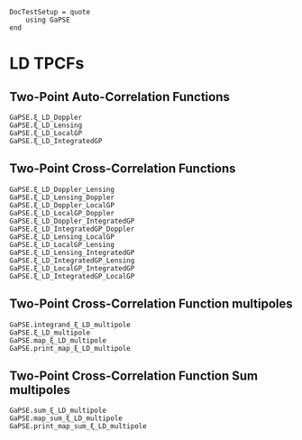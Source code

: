```@meta
DocTestSetup = quote
    using GaPSE
end
```

# LD TPCFs

## Two-Point Auto-Correlation Functions

```@docs
GaPSE.ξ_LD_Doppler
GaPSE.ξ_LD_Lensing
GaPSE.ξ_LD_LocalGP
GaPSE.ξ_LD_IntegratedGP
```

## Two-Point Cross-Correlation Functions

```@docs
GaPSE.ξ_LD_Doppler_Lensing
GaPSE.ξ_LD_Lensing_Doppler
GaPSE.ξ_LD_Doppler_LocalGP
GaPSE.ξ_LD_LocalGP_Doppler
GaPSE.ξ_LD_Doppler_IntegratedGP
GaPSE.ξ_LD_IntegratedGP_Doppler
GaPSE.ξ_LD_Lensing_LocalGP
GaPSE.ξ_LD_LocalGP_Lensing
GaPSE.ξ_LD_Lensing_IntegratedGP
GaPSE.ξ_LD_IntegratedGP_Lensing
GaPSE.ξ_LD_LocalGP_IntegratedGP
GaPSE.ξ_LD_IntegratedGP_LocalGP
```


## Two-Point Cross-Correlation Function multipoles

```@docs
GaPSE.integrand_ξ_LD_multipole
GaPSE.ξ_LD_multipole
GaPSE.map_ξ_LD_multipole
GaPSE.print_map_ξ_LD_multipole
```

## Two-Point Cross-Correlation Function Sum multipoles

```@docs
GaPSE.sum_ξ_LD_multipole
GaPSE.map_sum_ξ_LD_multipole
GaPSE.print_map_sum_ξ_LD_multipole
```

